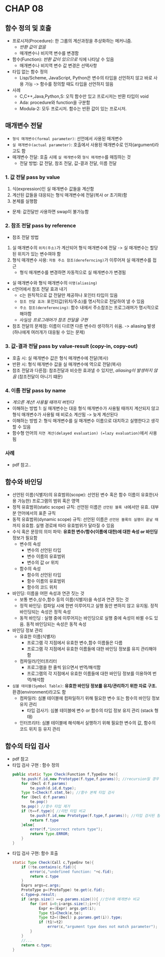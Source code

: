 # CHAP 08

## 함수 정의 및 호출
* 프로시저(Procedure): 한 그룹의 계산과정을 추상화하는 메커니즘.
    * *반환 값이 없음*
    * 매개변수나 비지역 변수를 변경함 
* 함수(Function): *반환 값이 있으므로* 식에 나타날 수 있음
    * 매개변수나 비지역 변수 값 변경은 선택사항 
* 타입 없는 함수 정의
    * Lisp/Scheme, JavaScript, Python은 변수의 타입을 선언하지 않고 바로 사용 가능 -> 함수를 정의할 때도 타입을 선언하지 않음 
* 사례 
    * C,C++,Java,Python,S: 오직 함수만 있고 프로시저는 반환 타입이 void
    * Ada: procedure와 function을 구분함
    * Modula-2: 모두 프로시저. 함수는 반환 값이 있는 프로시저. 

## 매개변수 전달 
* `형식 매개변수(formal parameter)`: 선언에서 사용된 매개변수
* `실 매개변수(actual parameter)`: 호출에서 사용된 매개변수로 인자(argument)라고도 함
* 매개변수 전달: 호출 시에 `실 매개변수`와 `형식 매개변수`를 매칭하는 것 
    * 전달 방법: 값 전달, 참조 전달, 값-결과 전달, 이름 전달 
### 1. 값 전달 pass by value
1. 식(expression)인 실 매개변수 값들을 계산함
2. 계산된 값들을 대응되는 형식 매개변수에 전달(복사 or 초기화)함
3. 본체를 실행함 
* 문제: 값전달만 사용하면 swap이 불가능함 
### 2. 참조 전달 pass by reference
* 참조 전달 방법
1. 실 매개변수의 `위치(주소)`가 계산되어 형식 매개변수에 전달 -> 실 매개변수는 할당된 위치가 있는 변수여야 함 
2. 형식 매개변수 사용: `자동 주소 참조(dereferncing)`가 이루어져 실 매개변수를 접근
    * 형식 매개변수를 변경하면 자동적으로 실 매개변수가 변경됨
* 실 매개변수와 형식 매개변수의 `이명(aliasing)`
* c언어에서 참조 전달 효과 내기 
    * c는 원칙적으로 값 전달만 제공하나 포인터 타입이 있음
    * `참조 전달 효과`: 포인터값(위치/주소)를 명시적으로 전달하여 낼 수 있음
    * `주소 참조(dereferencing)`: 함수 내에서 주소참조는 프로그래머가 명시적으로 해야함
    * 사실상 *프로그래머가 참조 전달을 구현* 
* 참조 전달의 문제점: 이름이 다르면 다른 변수라 생각하기 쉬움. -> aliasing 발생 (하나에게 여러개가 대응될 수 있는 문제)
### 3. 값-결과 전달 pass by value-result (copy-in, copy-out)
* 호출 시: 실 매개변수 값은 형식 매개변수에 전달(복사)
* 반환 시: 형식 매개변수 값을 실 매개변수에 역으로 전달(복사)
* 참조 전달과 다른점: 참조전달과 비슷한 효과낼 수 있지만, *aliasing이 발생하지 않음* (참조전달이 아니기 떄문)
### 4. 이름 전달 pass by name 
* *게으른 계산! 사용될 때까지 버틴다* 
* 이해하는 방법 1: 실 매개변수는 대응 형식 매개변수가 사용될 때까지 계산되지 않고 형식 매개변수가 사용될 때 비로소 계산됨 -> 늦게 계산된다 
* 이해하는 방법 2: 형식 매개변수를 실 매개변수 이름으로 대치하고 실행한다고 생각 할 수 있음 
* 함수형 언어의 `지연 계산(delayed evaluation) (=lazy evaluation)`에서 사용됨 
### 사례 
* pdf 참고.. 

## 함수와 바인딩 
* 선언된 이름(식별자)의 유효범위(scope): 선언된 변수 혹은 함수 이름이 유효한(사용 가능한) 프로그램의 범위 혹은 영역
* 정적 유효범위(static scope) 규칙: 선언된 이름은 `선언된 블록 내`에서만 유효. 대부분 언어에서의 표준 규칙
* 동적 유효범위(dynamic scope) 규칙: 선언된 이름은 `선언된 블록의 실행이 끝날 때`까지 유효함. 실행 경로에 따라 유효범위가 달라질 수 있음 
* 수식 혹은 문장의 의미 파악: **유효한 변수/함수(이름에 대한)에 대한 속성 or 바인딩** 정보가 필요함 
    * 변수의 속성
        * 변수의 선언된 타입
        * 변수 이름의 유효범위
        * 변수의 값 or 위치 
    * 함수의 속성 
        * 함수의 선언된 타입
        * 함수 이름의 유효범위
        * 함수의 코드 위치 
* 바인딩: 이름을 어떤 속성과 연관 짓는 것 
    * 보통 변수,상수,함수 등의 이름(식별자)을 속성과 연관 짓는 것 
    * 정적 바인딩: 컴파일 시에 한번 이루어지고 실행 동안 변하지 않고 유지됨. 정적 바인딩되는 속성은 정적 속성
    * 동적 바인딩 : 실행 중에 이루어지는 바인딩으로 실행 중에 속성이 바뀔 수도 있음. 동적 바인딩되는 속성은 동적 속성 
* 바인딩 정보 관리 
    * 유효한 이름(식별자)
        * 프로그램 각 지점에서 유효한 변수,함수 이름들은 다름
        * 프로그램 각 지점에서 유효한 이름들에 대한 바인딩 정보를 유지 관리해야 함 
    * 컴파일러/인터프리터 
        * 프로그램을 한 줄씩 읽으면서 번역/해석함
        * 프로그램의 각 지점에서 유효한 이름들에 대한 바인딩 정보를 이용하여 번역/해석함 
* `심볼 테이블(Symbol Table)`: **유효한 바인딩 정보를 유지/관리하기 위한 자료 구조.** 환경(environment)라고도 함 
    * 컴파일러: 심볼 테이블에 컴파일하기 위해 필요한 변수 또는 함수의 바인딩 정보 유지 관리 
        * 타입 검사기: 심볼 테이블에 변수 or 함수의 타입 정보 유지 관리 (stack 형태)
    * 인터프리터: 심볼 테이블에 해석해서 실행하기 위해 필요한 변수의 값, 함수의 코드 위치 등 유지 관리 
## 함수의 타입 검사 
* pdf 참고 
* 타입 검사 구현 : 함수 정의
    ```java
    public static Type Check(Function f,TypeEnv te){
        te.push(f.id,new Prototype(f.type,f.params)); //recursion일 경우 함수 타입 추가 
        for (Decl d:f.params)
            te.push(d.id,d.type); 
        Type t=Check(f.stmt,te); //함수 본체 타입 검사 
        for (Decl d:f.params)
            te.pop()
        te.pop() //함수 타입 제거 
        if (t==f.type){ //리턴 타입 비교
            te.push(f.id,new Prototype(f.type,f.params)); //타입 검사된 함수 타입 추가 
            return f.type
        }else{
            error(f,"incorrect return type");
            return Type.ERROR; 
        }
    }
    ``` 
* 타입 검사 구현: 함수 호출
    ```java
    static Type Check(Call c,TypeEnv te){
        if (!te.contains(c.fid)){
            error(c,"undefined function: "+c.fid);
            return c.type
        }
        Exprs args=c.args;
        ProtoType p=(ProtoType) te.get(c.fid); 
        c.type=p.result; 
        if (args.size() ==p.params.size()){ //인수와 매개변수 비교 
            for (int i=0;i<args.size();i++){
                Expr e=(Expr) args.get(i);
                Type t1=Check(e,te);
                Type t2=((Decl) p.params.get(i)).type; 
                if (t1!=t2)
                    error(c,"argument type does not match parameter"); 
            }
        }
        //... 
        return c.type; 
    }
    ```